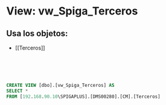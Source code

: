# View: vw_Spiga_Terceros

## Usa los objetos:
- [[Terceros]]

```sql





CREATE VIEW [dbo].[vw_Spiga_Terceros] AS
SELECT *
FROM [192.168.90.10\SPIGAPLUS].[DMS00280].[CM].[Terceros]

```
